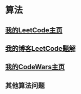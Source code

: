 # 算法

## <a href="https://leetcode-cn.com/u/ituring/" target="_blank">我的LeetCode主页</a>
## <a href="https://www.cnblogs.com/izhoujie/tag/LeetCode/" target="_blank">我的博客LeetCode题解</a>
## <a href="https://www.codewars.com/users/iTuring" target="_blank">我的CodeWars主页</a>

## 其他算法问题

